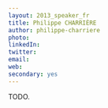 ```yaml
---
layout: 2013_speaker_fr
title: Philippe CHARRIÈRE
author: philippe-charriere
photo: 
linkedIn: 
twitter: 
email: 
web: 
secondary: yes
---
```


TODO.